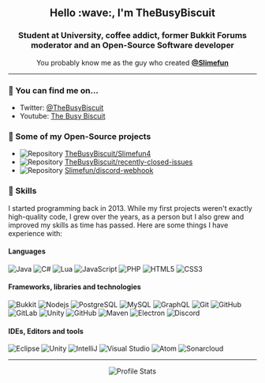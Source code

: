 <h2 align="center">Hello :wave:, I'm TheBusyBiscuit</h1>
<h3 align="center">Student at University, coffee addict, former Bukkit Forums moderator and an Open-Source Software developer</h3>
<p align="center">
  You probably know me as the guy who created <a href="https://github.com/Slimefun"><strong>@Slimefun</strong></a>
</p>
<hr/>

### :compass: You can find me on...
* Twitter: [@TheBusyBiscuit](https://twitter.com/TheBusyBiscuit)
* Youtube: [The Busy Biscuit](https://www.youtube.com/channel/UCNpuxll39TkRJdYVkvgrvgQ)

### :scroll: Some of my Open-Source projects

<ul>
  <li><img src="https://cdnjs.cloudflare.com/ajax/libs/octicons/8.5.0/svg/repo.svg" alt="Repository"/> <a href="https://github.com/TheBusyBiscuit/Slimefun4">TheBusyBiscuit/Slimefun4</a></li>
    <li><img src="https://cdnjs.cloudflare.com/ajax/libs/octicons/8.5.0/svg/repo.svg" alt="Repository"/> <a href="https://github.com/TheBusyBiscuit/recently-closed-issues">TheBusyBiscuit/recently-closed-issues</a></li>
    <li><img src="https://cdnjs.cloudflare.com/ajax/libs/octicons/8.5.0/svg/repo.svg" alt="Repository"/> <a href="https://github.com/Slimefun/discord-webhook">Slimefun/discord-webhook</a></li>
</ul>

### :wrench: Skills
I started programming back in 2013. 
While my first projects weren't exactly high-quality code, I grew over the years, as a person but I also grew and improved my skills as time has passed. 
Here are some things I have experience with:

#### Languages
  ![Java](https://img.shields.io/badge/-java-007396?style=flat-square&logo=java)
  ![C#](https://img.shields.io/badge/-C%23-7719AA?style=flat-square&logo=c+sharp)
  ![Lua](https://img.shields.io/badge/-Lua-2C2D72?style=flat-square&logo=lua)
  ![JavaScript](https://img.shields.io/badge/-JavaScript-F7DF1E?style=flat-square&logo=javascript&logoColor=white)
  ![PHP](https://img.shields.io/badge/-PHP-777BB4?style=flat-square&logo=php&logoColor=white)
  ![HTML5](https://img.shields.io/badge/-HTML5-E34F26?style=flat-square&logo=html5&logoColor=white)
  ![CSS3](https://img.shields.io/badge/-CSS3-1572B6?style=flat-square&logo=css3)
  
#### Frameworks, libraries and technologies
  ![Bukkit](https://img.shields.io/badge/-CraftBukkit-ff9a03?style=flat-square)
  ![Nodejs](https://img.shields.io/badge/-node.js-339933?style=flat-square&logo=node.js&logoColor=white)
  ![PostgreSQL](https://img.shields.io/badge/-PostgreSQL-336791?style=flat-square&logo=postgresql)
  ![MySQL](https://img.shields.io/badge/-MySQL-4479A1?style=flat-square&logo=mysql&logoColor=white)
  ![GraphQL](https://img.shields.io/badge/-GraphQL-E10098?style=flat-square&logo=graphql)
  ![Git](https://img.shields.io/badge/-Git-F05032?style=flat-square&logo=git&logoColor=white)
  ![GitHub](https://img.shields.io/badge/-GitHub-181717?style=flat-square&logo=github)
  ![GitLab](https://img.shields.io/badge/-GitLab-FCA121?style=flat-square&logo=gitlab)
  ![Unity](https://img.shields.io/badge/-Unity3D-black?style=flat-square&logo=unity)
  ![GitHub](https://img.shields.io/badge/-GitHub_Actions-181717?style=flat-square&logo=github)
  ![Maven](https://img.shields.io/badge/-Maven-C71A36?style=flat-square&logo=apache+maven)
  ![Electron](https://img.shields.io/badge/-Electron-47848F?style=flat-square&logo=electron&logoColor=white)
  ![Discord](https://img.shields.io/badge/-Discord_Bots-7289DA?style=flat-square&logo=discord&logoColor=white)
  
#### IDEs, Editors and tools
  ![Eclipse](https://img.shields.io/badge/-Eclipse-2C2255?style=flat-square&logo=eclipse+ide)
  ![Unity](https://img.shields.io/badge/-Unity3D-black?style=flat-square&logo=unity)
  ![IntelliJ](https://img.shields.io/badge/-IntelliJ-081059?style=flat-square&logo=intellij+idea)
  ![Visual Studio](https://img.shields.io/badge/-Visual_Studio-5C2D91?style=flat-square&logo=visual+studio)
  ![Atom](https://img.shields.io/badge/-Atom-48b86d?style=flat-square&logo=atom)
  ![Sonarcloud](https://img.shields.io/badge/-SonarCloud-F3702A?style=flat-square&logo=sonarcloud&logoColor=white)

<hr/>

<p align="center">
<img src="https://github-readme-stats.vercel.app/api?username=TheBusyBiscuit&show_icons=true" alt="Profile Stats">
</p>
